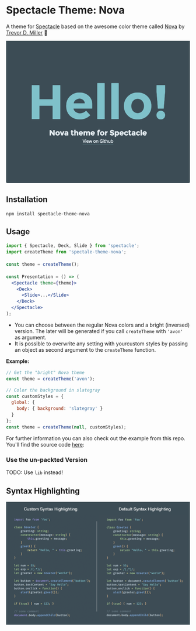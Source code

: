 # Spectacle Theme: Nova

A theme for [Spectacle](https://github.com/FormidableLabs/spectacle) based on the awesome color theme called [Nova](http://www.trevordmiller.com/nova/) by [Trevor D. Miller](https://github.com/trevordmiller) :sparkling_heart:

![example](./title.png)

## Installation

```
npm install spectacle-theme-nova
```

## Usage

```jsx
import { Spectacle, Deck, Slide } from 'spectacle';
import createTheme from 'spectale-theme-nova';

const theme = createTheme();

const Presentation = () => (
  <Spectacle theme={theme}>
    <Deck>
      <Slide>...</Slide>
    </Deck>
  </Spectacle>
);
```

- You can choose between the regular Nova colors and a bright (inversed) version. The later will be generated if you call `createTheme` with `'avon'` as argument.
- It is possible to overwrite any setting with yourcustom styles by passing an object as second argument to the `createTheme` function.

**Example:**

```jsx
// Get the "bright" Nova theme
const theme = createTheme('avon');
```

```jsx
// Color the background in slategray
const customStyles = {
  global: {
    body: { background: 'slategray' }
  }
};
const theme = createTheme(null, customStyles);
```

For further information you can also check out the example from this repo.
You'll find the source code [here]():

### Use the un-packted Version

TODO: Use `lib` instead!

## Syntax Highlighting

![custom syntax](./syntax_highlighting.png)